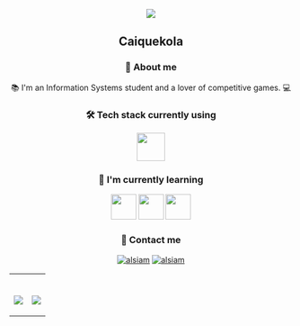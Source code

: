 <p align="center">
  <img src="https://capsule-render.vercel.app/api?type=waving&color=gradient&height=100&section=header"/>
</p>
<h2 align="center">Caiquekola</h2>

<h3 align="center">🤔 About me  </h3> 
<p align="center">📚 I'm an Information Systems student and a lover of competitive games. 💻</p>
      
<h3 align="center"> 🛠 Tech stack currently using</h3>

<p align="center"><code><a href="https://www.java.com/pt-BR/download/help/index.html" target="_blank"><img
height="50" src="https://www.vectorlogo.zone/logos/java/java-horizontal.svg"></a></code></p>

<h3 align="center"> 🌱 I'm currently learning</h3>
<p align="center">
<code><a href="https://angular.io/" target="_blank"><img height="45" src="https://upload.wikimedia.org/wikipedia/commons/thumb/c/cf/Angular_full_color_logo.svg/250px-Angular_full_color_logo.svg.png"></a></code>
<code><a href="https://developer.mozilla.org/pt-BR/docs/Web/JavaScript" target="_blank"><img height="45" src="https://upload.wikimedia.org/wikipedia/commons/thumb/9/99/Unofficial_JavaScript_logo_2.svg/1200px-Unofficial_JavaScript_logo_2.svg.png"></a></code>
<code><a href="https://aws.amazon.com/pt/what-is/sql/" target="_blank"><img height="45" src="https://pngimg.com/uploads/mysql/mysql_PNG11.png"></a></code>
</p>

<h3 align="center"> 💬 Contact me</h3>
<p align="center">
  <a href="https://br.linkedin.com/in/caique-augusto-braga"><img src="https://img.shields.io/badge/LinkedIn-0077B5?style=for-the-badge&logo=linkedin&logoColor=white" alt="alsiam"/></a>
  <a href="mailto:caiquekola@gmail.com"><img src="https://img.shields.io/badge/gmail-F14336?style=for-the-badge&logo=gmail&logoColor=white" alt="alsiam"/>
</p>


<table align="center" width="100%">
  <tr>
  <td width = "50%">
    <br>
    <p align = "center">
      <img align="center" src="https://github-readme-stats.vercel.app/api?username=Caiquekola&theme=radical&hide=prs,contribs"/>
    </p>
  </td>
  <td width = "50%">
    <br>
    <p align = "center">
      <img align="center" src="https://github-readme-stats.vercel.app/api/top-langs/?username=Caiquekola&theme=radical&count_private=true&layout=compact"/>
    </p>
  </td>

  </table>




  
  

  
  
